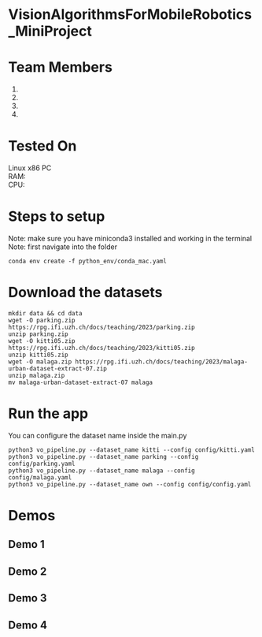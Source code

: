 # VisionAlgorithmsForMobileRobotics_MiniProject

# Team Members
1. 
2. 
3. 
4. 


# Tested On
Linux x86 PC  
RAM:  
CPU:   

# Steps to setup
Note: make sure you have miniconda3 installed and working in the terminal  
Note: first navigate into the folder  
```
conda env create -f python_env/conda_mac.yaml
```

# Download the datasets
```
mkdir data && cd data
wget -O parking.zip https://rpg.ifi.uzh.ch/docs/teaching/2023/parking.zip
unzip parking.zip
wget -O kitti05.zip https://rpg.ifi.uzh.ch/docs/teaching/2023/kitti05.zip
unzip kitti05.zip
wget -O malaga.zip https://rpg.ifi.uzh.ch/docs/teaching/2023/malaga-urban-dataset-extract-07.zip
unzip malaga.zip
mv malaga-urban-dataset-extract-07 malaga
```

# Run the app
You can configure the dataset name inside the main.py  
```
python3 vo_pipeline.py --dataset_name kitti --config config/kitti.yaml
python3 vo_pipeline.py --dataset_name parking --config config/parking.yaml
python3 vo_pipeline.py --dataset_name malaga --config config/malaga.yaml
python3 vo_pipeline.py --dataset_name own --config config/config.yaml
```

# Demos
## Demo 1

## Demo 2

## Demo 3

## Demo 4


